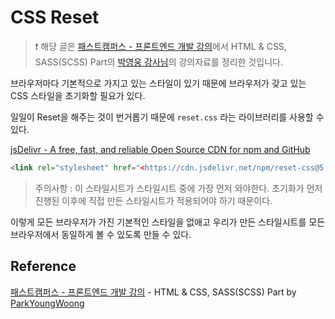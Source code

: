# CSS Reset


> ❗️ 해당 글은 [패스트캠퍼스 - 프론트엔드 개발 강의](https://www.fastcampus.co.kr/dev_online_react/)에서 HTML & CSS, SASS(SCSS) Part의 [박영웅 강사님](https://github.com/ParkYoungWoong)의 강의자료를 정리한 것입니다. 

브라우저마다 기본적으로 가지고 있는 스타일이 있기 때문에 브라우저가 갖고 있는 CSS 스타일을 초기화할 필요가 있다.

일일이 Reset을 해주는 것이 번거롭기 때문에 `reset.css` 라는 라이브러리를 사용할 수 있다.

[jsDelivr - A free, fast, and reliable Open Source CDN for npm and GitHub](https://www.jsdelivr.com/package/npm/reset-css)

```html
<link rel="stylesheet" href="<https://cdn.jsdelivr.net/npm/reset-css@5.0.1/reset.min.css>">
```

> 주의사항 : 이 스타일시트가 스타일시트 중에 가장 먼저 와야한다. 초기화가 먼저 진행된 이후에 직접 만든 스타일시트가 적용되어야 하기 때문이다.

이렇게 모든 브라우저가 가진 기본적인 스타일을 없애고 우리가 만든 스타일시트를 모든 브라우저에서 동일하게 볼 수 있도록 만들 수 있다.

## Reference

[패스트캠퍼스 - 프론트엔드 개발 강의](https://www.fastcampus.co.kr/dev_online_react/) - HTML & CSS, SASS(SCSS) Part by [ParkYoungWoong](https://github.com/ParkYoungWoong)
